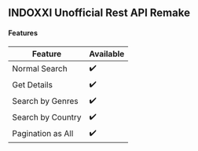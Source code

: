 ## INDOXXI Unofficial Rest API Remake

#### Features

|       Feature          | Available |
| ---------------------- | --------- |
| Normal Search          |     ✔️     |
| Get Details            |     ✔️     |
| Search by Genres       |     ✔️     |
| Search by Country      |     ✔️     |
| Pagination as All      |     ✔️     |